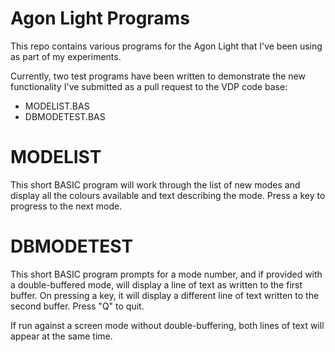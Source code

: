 # Agon Light Programs

This repo contains various programs for the Agon Light that I've been using as part of my experiments.

Currently, two test programs have been written to demonstrate the new functionality I've submitted as a pull request to the VDP code base:

- MODELIST.BAS
- DBMODETEST.BAS


# MODELIST

This short BASIC program will work through the list of new modes and display all the colours available and text describing the mode. Press a key to progress to the next mode.

# DBMODETEST

This short BASIC program prompts for a mode number, and if provided with a double-buffered mode, will display a line of text as written to the first buffer. On pressing a key, it will display a different line of text written to the second buffer. Press "Q" to quit.

If run against a screen mode without double-buffering, both lines of text will appear at the same time.
